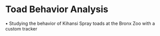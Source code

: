 # Toad Behavior Analysis
• Studying the behavior of Kihansi Spray toads at the Bronx Zoo with a custom tracker

